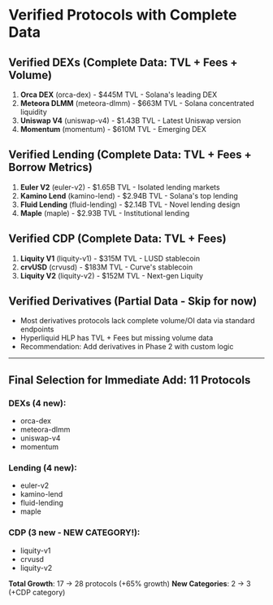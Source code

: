 # Verified Protocols with Complete Data

## Verified DEXs (Complete Data: TVL + Fees + Volume)
1. **Orca DEX** (orca-dex) - $445M TVL - Solana's leading DEX
2. **Meteora DLMM** (meteora-dlmm) - $663M TVL - Solana concentrated liquidity
3. **Uniswap V4** (uniswap-v4) - $1.43B TVL - Latest Uniswap version
4. **Momentum** (momentum) - $610M TVL - Emerging DEX

## Verified Lending (Complete Data: TVL + Fees + Borrow Metrics)
1. **Euler V2** (euler-v2) - $1.65B TVL - Isolated lending markets
2. **Kamino Lend** (kamino-lend) - $2.94B TVL - Solana's top lending
3. **Fluid Lending** (fluid-lending) - $2.14B TVL - Novel lending design
4. **Maple** (maple) - $2.93B TVL - Institutional lending

## Verified CDP (Complete Data: TVL + Fees)
1. **Liquity V1** (liquity-v1) - $315M TVL - LUSD stablecoin
2. **crvUSD** (crvusd) - $183M TVL - Curve's stablecoin
3. **Liquity V2** (liquity-v2) - $152M TVL - Next-gen Liquity

## Verified Derivatives (Partial Data - Skip for now)
- Most derivatives protocols lack complete volume/OI data via standard endpoints
- Hyperliquid HLP has TVL + Fees but missing volume data
- Recommendation: Add derivatives in Phase 2 with custom logic

---

## Final Selection for Immediate Add: 11 Protocols

### DEXs (4 new):
- orca-dex
- meteora-dlmm
- uniswap-v4
- momentum

### Lending (4 new):
- euler-v2
- kamino-lend
- fluid-lending
- maple

### CDP (3 new - NEW CATEGORY!):
- liquity-v1
- crvusd
- liquity-v2

**Total Growth**: 17 → 28 protocols (+65% growth)
**New Categories**: 2 → 3 (+CDP category)

